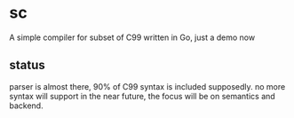 # sc
A simple compiler for subset of C99 written in Go, just a demo now

## status
parser is almost there, 90% of C99 syntax is included supposedly.
no more syntax will support in the near future, the focus will be 
on semantics and backend.
